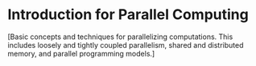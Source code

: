 # Introduction for Parallel Computing

[Basic concepts and techniques for parallelizing computations. This includes loosely and tightly coupled parallelism, shared and distributed memory, and parallel programming models.]